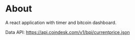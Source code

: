 # About
A react application with timer and bitcoin dashboard.

Data API: https://api.coindesk.com/v1/bpi/currentprice.json

